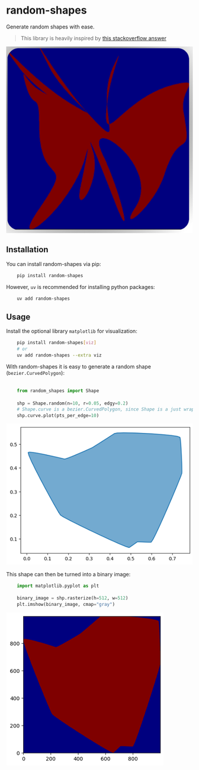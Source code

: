 # random-shapes

Generate random shapes with ease.

> This library is heavily inspired by [this stackoverflow answer](https://stackoverflow.com/a/50751932/12031297)

![Logo](docs/_static/random-shape-logo.png)

## Installation

You can install random-shapes via pip:

```sh
    pip install random-shapes
```

However, `uv` is recommended for installing python packages:

```sh
    uv add random-shapes
```

## Usage

Install the optional library `matplotlib` for visualization:

```sh
    pip install random-shapes[viz]
    # or
    uv add random-shapes --extra viz
```

With random-shapes it is easy to generate a random shape (`bezier.CurvedPolygon`):

```python

    from random_shapes import Shape

    shp = Shape.random(n=10, r=0.05, edgy=0.2)
    # Shape.curve is a bezier.CurvedPolygon, since Shape is a just wrapper
    shp.curve.plot(pts_per_edge=10)
```

![Random shape example](docs/_static/shape-example.png)

This shape can then be turned into a binary image:

```python
    import matplotlib.pyplot as plt

    binary_image = shp.rasterize(h=512, w=512)
    plt.imshow(binary_image, cmap="gray")
```

![Binary image example](docs/_static/rasterize-example.png)
